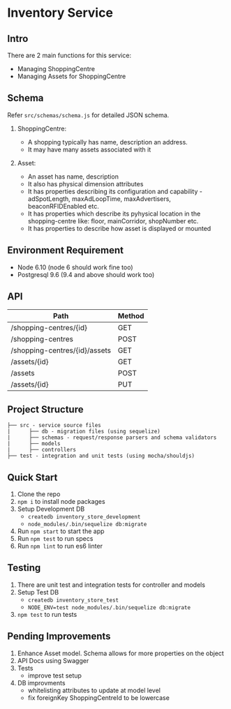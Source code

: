 # Inventory Service

## Intro

There are 2 main functions for this service:

-   Managing ShoppingCentre
-   Managing Assets for ShoppingCentre

## Schema

Refer `src/schemas/schema.js` for detailed JSON schema.

1. ShoppingCentre:
    - A shopping typically has name, description an address.
    - It may have many assets associated with it

2. Asset:
    - An asset has name, description
    - It also has physical dimension attributes
    - It has properties describing its configuration and capability - adSpotLength, maxAdLoopTime, maxAdvertisers, beaconRFIDEnabled etc.
    - It has properties which describe its pyhysical location in the shopping-centre like: floor, mainCorridor, shopNumber etc.
    - It has properties to describe how asset is displayed or mounted

## Environment Requirement

-   Node 6.10 (node 6 should work fine too)
-   Postgresql 9.6 (9.4 and above should work too)

## API

| Path                                                    | Method |
| ------------------------------------------------------- | ------ |
| /shopping-centres/{id}                                  | GET    |
| /shopping-centres                                       | POST   |
| /shopping-centres/{id}/assets                           | GET    |
| /assets/{id}                                            | GET    |
| /assets                                                 | POST   |
| /assets/{id}                                            | PUT    |


## Project Structure

```
├── src - service source files
|      ├── db - migration files (using sequelize)
|      ├── schemas - request/response parsers and schema validators
|      ├── models
|      ├── controllers
├── test - integration and unit tests (using mocha/shouldjs)
```

## Quick Start

1. Clone the repo
2. `npm i` to install node packages
3. Setup Development DB
    - `createdb inventory_store_development`
    - `node_modules/.bin/sequelize db:migrate`
4. Run `npm start` to start the app
5. Run `npm test` to run specs
6. Run `npm lint` to run es6 linter

## Testing

1. There are unit test and integration tests for controller and models
2. Setup Test DB
    - `createdb inventory_store_test`
    - `NODE_ENV=test node_modules/.bin/sequelize db:migrate`
3. `npm test` to run tests

## Pending Improvements
1. Enhance Asset model. Schema allows for more properties on the object
2. API Docs using Swagger
3. Tests
     - improve test setup
4. DB improvments
    - whitelisting attributes to update at model level
    - fix foreignKey ShoppingCentreId to be lowercase
